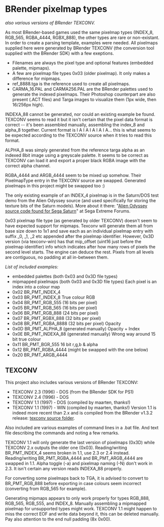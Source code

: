 # **BRender pixelmap types**
*also various versions of BRender TEXCONV.*

As most BRender-based games used the same pixelmap types (INDEX_8, RGB_565, RGBA_4444, RGBX_888), the other types are rare or non-existant.
In order to create a parsing template, examples were needed. All pixelmaps supplied here were generated by BRender TEXCONV (the conversion tool supplied with the BRender SDK) with a few exeptions.

* Filenames are always the pixel type and optional features (embedded palette, mipmaps).
* A few are pixelmap file types 0x03 (older pixelmap). It only makes a difference for mipmaps.
* ref_8888.tga is the reference used to create all pixelmaps.
* CARMA_16.PAL and CARMA256.PAL are the BRender palettes used to generate the indexed pixelmaps. Their Photoshop counterpart are also present (.ACT files) and Targa images to visualize them (1px wide, then 16/256px high).

INDEXA_88 cannot be generated, nor could an existing example be found. TEXCONV seems to read it but it isn't certain that the pixel data format is correct -- it's been assembled manually, assembling the index_8 and alpha_8 together.
Current format is I A I A I A I A I A... this is what seems to be expected according to the TEXCONV source when it tries to read this format.

ALPHA_8 was simply generated from the reference targa alpha as an indexed 8bit image using a greyscale palette. It seems to be correct as TEXCONV can load it and export a proper black RGBA image with the correct alpha channel.

RGBA_4444 and ARGB_4444 seem to be mixed up somehow. Their PixelmapType entry in the TEXCONV source are swapped. Generated pixelmaps in this project might be swapped too :)

The only existing example of an INDEX_4 pixelmap is in the Saturn/DOS test demo from the Alien Odyssey source (and used specifically for storing the texture bits of the Saturn models). More about it there: "[Alien Odyssey source code found for Sega Saturn](https://segaxtreme.net/threads/alien-odyssey-source-code-found-for-sega-saturn.24824/)" at Sega Extreme Forums.

0x03 pixelmap file type (as generated by older TEXCONV) doesn't seem to have expected support for mipmaps. Texconv will generate them all from base size down to 1x1 and save each as an individual pixelmap entry with suffix \_0, \_1, \_2 etc appended after the pixelmap identifier.
However, 0x3D version (via texconv-win) has that mip_offset (uint16 just before the pixelmap identifier) info which indicates after how many rows of pixels the second level starts. The engine can deduce the rest. Pixels from all levels are contiguous, no padding at all in-between them.

*List of included examples:*
* embedded palettes (both 0x03 and 0x3D file types)
* mipmapped pixelmaps (both 0x03 and 0x3D file types)
Each pixel is an index into a colour map
* 0x02	BR_PMT_INDEX_4
* 0x03	BR_PMT_INDEX_8
True colour RGB
* 0x04	BR_PMT_RGB_555		(16 bits per pixel)
* 0x05	BR_PMT_RGB_565		(16 bits per pixel)
* 0x06	BR_PMT_RGB_888		(24 bits per pixel)
* 0x07	BR_PMT_RGBX_888		(32 bits per pixel)
* 0x08	BR_PMT_RGBA_8888	(32 bits per pixel)
Opacity
* 0x0D	BR_PMT_ALPHA_8		(generated manually)
Opacity + Index
* 0x0E	BR_PMT_INDEXA_88	(generated manually)
Wrong way around 15 bit true colour
* 0x11	BR_PMT_BGR_555
16 bit r,g,b & alpha
* 0x12	BR_PMT_RGBA_4444	(might be swapped with the one below)
* 0x20	BR_PMT_ARGB_4444


## **TEXCONV**

This project also includes various versions of BRender TEXCONV:
* TEXCONV 2.3 (1996) - DOS (from the BRender SDK for PS1)
* TEXCONV 2.4 (1996) - DOS
* TEXCONV 1.1 (1997) - DOS (compiled by maarten, thanks!)
* TEXCONV 1.1 (1997) - WIN (compiled by maarten, thanks!)
Version 1.1 is indeed more recent than 2.x and is compiled from the BRender v1.3.2 release: [texconv source folder](https://github.com/foone/BRender-v1.3.2/tree/main/tools/texconv).

Also included are various examples of command lines in a .bat file.
And text file describing the commands and noting a few remarks.

TEXCONV 1.1 will only generate the last version of pixelmaps (0x3D) while TEXCONV 2.x outputs the older one (0x03).
Reading/writing BR_PMT_INDEX_4 seems broken in 1.1, use 2.3 or 2.4 instead.
Reading/writing BR_PMT_RGBA_4444 and BR_PMT_ARGB_4444 are swapped in 1.1.
Alpha toggle (-a) and pixelmap naming (-N) don't work in 2.3.
It isn't certain any version reads INDEXA_88 properly.

For converting some pixelmaps back to TGA, it is advised to convert to BR_PMT_RGB_888 before exporting in case colours seem incorrect (converting from RGB_565 for example).

Generating mipmaps appears to only work properly for types RGB_888, RGB_565, RGB_555, and INDEX_8. Manually assembling a mipmapped pixelmap for unsupported types might work. TEXCONV 1.1 might happen to miss the correct EOF and write data beyond it, this can be deleted manually. Pay also attention to the end null padding (8x 0x00).